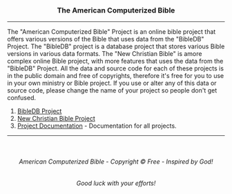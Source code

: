 <h3 align="center">The American Computerized Bible</h3>

---
The "American Computerized Bible" Project is an online bible project that offers various versions of the Bible that uses data from the "BibleDB" Project. The "BibleDB" project is a database project that stores various Bible versions in various data formats. The "New Christian Bible" is amore complex online Bible project, with more features that uses the data from the "BibleDB" Project. All the data and source code for each of these projects is in the public domain and free of copyrights, therefore it's free for you to use in your own ministry or Bible project. If you use or alter any of this data or source code, please change the name of your project so people don't get confused.

1. [BibleDB Project](https://github.com/ACB-Bible/BibleDB)
2. [New Christian Bible Project](https://github.com/ACB-Bible/NCB)
3. [Project Documentation](https://github.com/ACB-Bible/Bible-Code) - Documentation for all projects.

---

<br>

<h6 align="center" title="God's Word Is Not For Sale">American Computerized Bible - Copyright © Free - Inspired by God!</h3>
<h6 align="center">Good luck with your efforts!</h6>